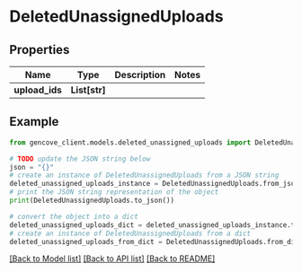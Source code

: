 # DeletedUnassignedUploads


## Properties

Name | Type | Description | Notes
------------ | ------------- | ------------- | -------------
**upload_ids** | **List[str]** |  |

## Example

```python
from gencove_client.models.deleted_unassigned_uploads import DeletedUnassignedUploads

# TODO update the JSON string below
json = "{}"
# create an instance of DeletedUnassignedUploads from a JSON string
deleted_unassigned_uploads_instance = DeletedUnassignedUploads.from_json(json)
# print the JSON string representation of the object
print(DeletedUnassignedUploads.to_json())

# convert the object into a dict
deleted_unassigned_uploads_dict = deleted_unassigned_uploads_instance.to_dict()
# create an instance of DeletedUnassignedUploads from a dict
deleted_unassigned_uploads_from_dict = DeletedUnassignedUploads.from_dict(deleted_unassigned_uploads_dict)
```
[[Back to Model list]](../README.md#documentation-for-models) [[Back to API list]](../README.md#documentation-for-api-endpoints) [[Back to README]](../README.md)
